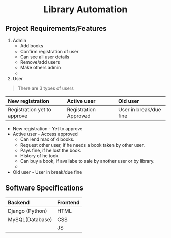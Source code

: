 <h1 align = "center"> Library Automation</h1>

## Project Requirements/Features
1. Admin
      * Add books
      * Confirm registration of user
      * Can see all user details
      * Remove/add users
      * Make others admin
      * 
2. User
> There are 3 types of users

|New registration|Active user|Old user|
|:---|:---|:---|
|Registration yet to approve|Registration Approved|User in break/due fine|

* New registration - Yet to approve
* Active user - Access approved
   - Can lend max of 4 books.
   - Request other user, if he needs a book taken by other user.
   - Pays fine, if he lost the book.
   - History of he took.
   - Can buy a book, if availabe to sale by another user or by library.
   - 
* Old user - User in break/due fine

## Software Specifications
|Backend|Frontend|
|:---|:---|
|Django (Python)|HTML|
MySQL(Database)|CSS|
|   |JS|


